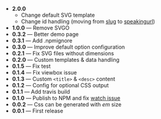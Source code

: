 - **2.0.0**
  - Change default SVG template
  - Change id handling (moving from [slug](https://www.npmjs.com/package/slug) to [speakingurl](https://www.npmjs.com/package/speakingurl))
- **1.0.0** — Remove SVGO
- **0.3.2** — Better demo page
- **0.3.1** — Add .npmignore
- **0.3.0** — Improve default option configuration
- **0.2.1** — Fix SVG files without dimensions
- **0.2.0** — Custom templates & data handling
- **0.1.5** — Fix test
- **0.1.4** — Fix viewbox issue
- **0.1.3** — Custom `<title>` &amp; `<desc>` content
- **0.1.2** — Config for optional CSS output
- **0.1.1** — Add travis build
- **0.1.0** — Publish to NPM and fix [watch issue](https://github.com/Hiswe/gulp-svg-symbols/issues/2)
- **0.0.2** — Css can be generated with *em* size
- **0.0.1** — First release
